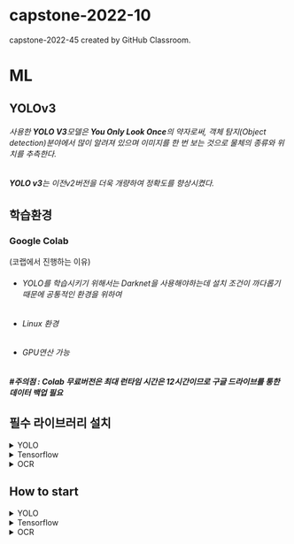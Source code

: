 # capstone-2022-10
capstone-2022-45 created by GitHub Classroom. 

# ML



## YOLOv3

###### 사용한 **YOLO V3**모델은 **You Only Look Once**의 약자로써, 객체 탐지(Object detection)분야에서 많이 알려져 있으며 이미지를 한 번 보는 것으로 물체의 종류와 위치를 추측한다.
###### **YOLO v3**는 이전v2버전을 더욱 개량하여 정확도를 향상시켰다.


## 학습환경
### Google Colab 
(코랩에서 진행하는 이유)

- ###### YOLO를 학습시키기 위해서는 Darknet을 사용해야하는데 설치 조건이 까다롭기 때문에 공통적인 환경을 위하여 
- ###### Linux 환경
- ###### GPU연산 가능  
##### #주의점 : Colab 무료버전은 최대 런타임 시간은 12시간이므로 구글 드라이브를 통한 데이터 백업 필요

## 필수 라이브러리 설치


<details>
<summary>  YOLO </summary>
<div markdown="1"> 

* YOLO테스트를 위한 필수 라이브러리 설치
```python
pip install opencv-python
pip install numpy as np 
https://drive.google.com/file/d/1ol3yLt2zao2ZQB_t4DSbmOU-BWUag6LV/view?usp=sharing  
	<해당 다운로드 파일을 YOLO/weights/ 경로에 넣어주세요>
```

</div>
</details>

<details>
<summary>Tensorflow </summary>
<div markdown="1"> 

* Tensorflow를 위한 필수 라이브러리 설치
```python
pip install opencv-python
pip install tensorflow
pip install numpy
```

</div>
</details>


<details>
<summary>OCR </summary>
<div markdown="1"> 

* OCR을 위한 필수 라이브러리 설치

```python
sudo apt install tesseract-ocr 
sudo apt-get install tesseract-ocr-kor
pip install opencv-python
pip install pytesseract
```

</div>
</details>

## How to start


<details>
<summary> YOLO </summary>>
<div markdown="1"> 
	
...  
|── cfg/  
|   └──custom-test-yolo.cfg   
|── data/  
|   |── labels/  
|   |── dog.jpg  
|  └── fruit10.jpg  
|── images/  
|   └── test.jpg     	
|── weights/    
|   └── chart_custom-train-yolo.png  
|── YOLOv3.py  
|── classes.txt  
|── requirements.txt  
...   


* Yolo모델을 사용하기 위한 코드
```python
import cv2
import numpy as np

min_confidence = 0.5
width = 800
height = 0
show_ratio = 1.0
path = ""  ##자신의 기본 경로
file_name = "" ## 모델 이미지 경로
Weights = path + '재료.W/' + "custom-train-yolo_12000.weights" ##욜로 학습 모델이 있는 경로
test_cfg = path +"cfg/custom-train-yolo.cfg" ## cfg파일이 있는경로  
net = cv2.dnn.readNetFromDarknet(test_cfg,Weights)

```
#### classes.txt파일에 있는 classes 가져옴
```python
classes = []
anw = []
#with open("$path/classes.nemes" , "r") as f:
with open(path + "재료/classes.names" , "r") as f:
	classes = [line.strip() for line in f.readlines()]
print(classes)
color_lists = np.random.uniform(0, 255, size= (len(classes), 3))

layer_names = net.getLayerNames()
# print(layer_names)
output_layers = [layer_names[i[0] -1] for i in net.getUnconnectedOutLayers()]
# print(net.getUnconnectedOutLayers())
```

``` python
img = cv2.imread(file_name)

h,w = img.shape[:2]
height = int(h * width / w)
print(height, width)

blob = cv2.dnn.blobFromImage(img, 0.00392, (416,416), swapRB=True, crop=False
							 )

net.setInput(blob)
outs = net.forward(output_layers)

confidences = []
names = []
boxes = []
colors = []

```

```python
for out in outs:
	for detection in out:
		scores = detection[5:]
		class_id = np.argmax(scores)
		confidence = scores[class_id]
		if confidence > min_confidence:
			#print(detection)
			# Object detected
			center_x = int(detection[0] * width)
			center_y = int(detection[1] * height)
			w = int(detection[2] * width)
			h = int(detection[3] * height)

			# Rectangle coordinates
			x = int(center_x - w /2)
			y = int(center_y - h / 2)

			boxes.append([x, y, w, h])
			confidences.append(float(confidence))
			names.append(classes[class_id])
			colors.append(color_lists[class_id])

indexes = cv2.dnn.NMSBoxes(boxes, confidences, min_confidence, 0.4)

```
#### Detection한 이미지에 텍스트를 입력하는 코드 
```python
font = cv2.FONT_HERSHEY_PLAIN
for i in range(len(boxes)):
	if i in indexes:
		x, y, w, h = boxes[i]
		label = str( names[i] )
		anw = (str(names[i]))
		con = (confidences[i] * 100)
		con = "{:.1f}".format(con)
	
    #print (type(con))
		color = colors[i]
		#print(i, label, color, x, y, w, h)
		cv2.rectangle(img, (x, y), (x+w, y+h), color, 2)
		cv2.putText(img, con + "%", (x, y +80), font, 3, color, 3)
		cv2.putText(img, label, (x, y + 30), font, 3, color, 3)
```
#### 결과이미지를 보여주는 코드
```python
plt.imshow(cv2.cvtColor(img, cv2.COLOR_BGR2RGB))
#cv2.imshow("Custom Yolo", file_name, img)
plt.show()
end_time = time.time()
process_time = end_time - start_time
print("===A frame took {:.3f} sec".format(process_time))
```

</div>
</details>




<details>
<summary> Tensorflow </summary>>
<div markdown="1"> 

##### YOLO에서 학습한 Weight파일을 Google에서 제공하는 Tensorflow Keras 모델로 재학습하여 사용

##### 다운로드 파일 설명

* classes.txt : 재료 리스트가 들어있는 txt파일 
* capstone_custom.h5 : YOLo 모델을 Keras 파일로 변환시킨 파일
* sweet.jpg : 테스를 위한 이미지 파일

#### 필요 파일을 다운받은 후 다음 코드를 실행
```python
##
import cv2
import numpy as np
import tensorflow as tf


min_confidence = 0.5 
width = 800
height = 0
show_ratio = 1.0

file_name = "keras/sweet.jpg" #이미지 경로
classes_name ="keras/classes.txt" # classes 이름이 담긴 파일
weight_name = "keras/capstone_custom.h5" # .h5파일
classes = []
# colors = [(0, 255, 0), (0, 0, 255),(255,0,0)] 클래스 갯수만큼


read_image = cv2.imread(file_name)
CW = 32
CH = 32
CD = 3

model = tf.keras.models.load_model(weight_name)
with open(classes_name, 'r') as txt:
    for line in txt:
        name = line.replace("\n","")
        classes.append(name)
print(classes)


def detectAndDisplay():
    global read_image
    global classes
    test_images = []
    
    h,w = read_image.shape[:2]
    height = int( h * width/w )
    img = cv2.resize(read_image, (width, height))
    
    box = cv2.selectROI("Select a ROI and then press SPACE or ENTER button!", img, fromCenter=False, showCrosshair=True)
    
    startX = int(box[0])
    startY = int(box[1])
    endX = int(box[0] + box[2])
    endY = int(box[1] + box[3])
    image = cv2.resize(img[startY:endY, startX:endX]
                       ,(CW,CH), interpolation= cv2.INTER_AREA)
    test_images.append(image)
    test_images = np.array(test_images)
    test_images = test_images.astype("float32") / 255.0
    
    result = model.predict(test_images)
    result_number = np.argmax(result[0])
    # print(result, result_number)
    print("%s : %.2f %2s" % (classes[result_number], result[0][result_number] * 100, "%"))
    
    text = "{} : {}%".format(classes[result_number], round(result[0][result_number]*100,2))
    y = startY - 10 if startY - 10 > 10 else startY + 10    
    cv2.rectangle(img, (startX, startY), (endX, endY),
                   (255,0,0), 2)
    cv2.putText(img, text, (startX, y)
                 ,cv2.FONT_HERSHEY_SIMPLEX, 0.6, (255,0,0) ,2)
    
    img[0:CH, 0:CW] = image
    cv2.imshow("test", img)
    cv2.waitKey(0)
        
detectAndDisplay()

    
```


</div>
</details>


<details>
<summary> OCR </summary>>
<div markdown="1"> 

#### 영수증 인식을 광학문자인식 OCR 이용
* 구글에서 제공해주는 광학문자익식 tesseract-ocr을 이용
* kor.traineddata  : 한글 데이터가 있는 파일
##### # 해당파일을 OCR 데이터 팩에 옮겨넣음
* test.jpg : 영수증 인식을 위한 테스트 이미지 파일


### 이미지를 읽고 opencv을 이용하여 전처리 
* GRAY : 이미지를 Gray scale로 변환
* GaussianBlur : 가우시안 블러 적용
* GRAY_enlarge : Gray scale로 변환시킨 이미지에 크기를 2배로
* denoised : 확장시킨 이미지에 노이지를 제거해줌

```python
from pytesseract import Output
import pytesseract
from PIL import Image
import numpy as np
import cv2
import os
import re


image_name = "/content/OCR/test.jpg" ## 이미지 경로
min_conf = 0

image = cv2.imread(image_name)
GRAY = cv2.cvtColor(image , cv2.COLOR_BGR2GRAY)
height, width = GRAY.shape
cv2.GaussianBlur(GRAY, (5, 5), 0)

GRAY_enlarge = cv2.resize(GRAY, (2*width, 2*height), interpolation=cv2.INTER_LINEAR)
####################### Enlarge 2x

denoised = cv2.fastNlMeansDenoising(GRAY_enlarge, h=10, searchWindowSize=21, templateWindowSize=7)
###################### Denoising ######################

results = pytesseract.image_to_string(denoised ,lang='kor') ### /usr/share/tesseract-ocr/4.00/tessdata/kor.traineddata 원하는 데이터를 넣어줘야 함
# results = re.compile('[|가-힣|+').sub('', results)
print(results)
##### 텍스트 가공
classes = ["가지","감자", "깻잎", "버터", "당근",
           "대파","마늘", "무","배추","브로콜리",
           "상추","새송이버섯","시금치","애호박",
           "양배추", "양송이버섯","양파","오이",
           "고추","고구마", "콩나물", "귤","감",
           "딸기", "멜론", "참외", "배", "복숭아",
           "블루베리", "사과", "수박", "파프리카",
           "키위","방울토마토", "소고기","돼지고기",
           "닭고기", "달걀", "조기", "갈치","고등어",
           "문어", "꽃게", "새우", "오징어","바지락",
           "멸치", "두부", "옥수수","밥"]

           
min_confidence = 0.6
string = results

list = []
for i in string :
    if i.isalpha() :
        list.append(i)
    elif i == "\n" :
        list.append("\n")
    

string = "".join(list)
result = string


result = result.replace("\n", " ")
result = result.split(" ")
recipe = []
for i in result :
  if i != '' :
    recipe.append(i)
print(recipe)


for i in recipe:
  for j in classes:
    if j in i:
      print("인식된 재료는 : ", j)






</div>
</details>

